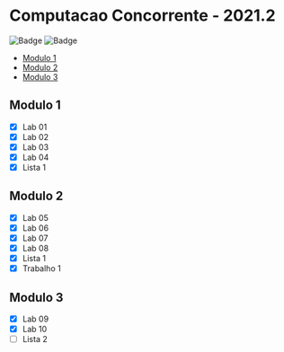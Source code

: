 # Computacao Concorrente - 2021.2
![Badge](https://img.shields.io/badge/C-00599C?style=for-the-badge&logo=c&logoColor=white)
![Badge](https://img.shields.io/badge/Java-ED8B00?style=for-the-badge&logo=java&logoColor=white)

* [Modulo 1](#modulo-1)
* [Modulo 2](#modulo-2)
* [Modulo 3](#modulo-3)

## Modulo 1
- [x] Lab 01
- [x] Lab 02
- [x] Lab 03
- [x] Lab 04
- [x] Lista 1

## Modulo 2
- [x] Lab 05
- [x] Lab 06
- [x] Lab 07
- [x] Lab 08
- [x] Lista 1
- [x] Trabalho 1

## Modulo 3
- [x] Lab 09
- [x] Lab 10
- [ ] Lista 2
